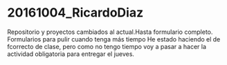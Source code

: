# 20161004_RicardoDiaz
Repositorio y proyectos cambiados al actual.Hasta formulario completo. Formularios para pulir cuando tenga más tiempo
He estado haciendo el de fcorrecto de clase, pero como no tengo tiempo voy a pasar
a hacer la actividad obligatoria para entregar el jueves.
